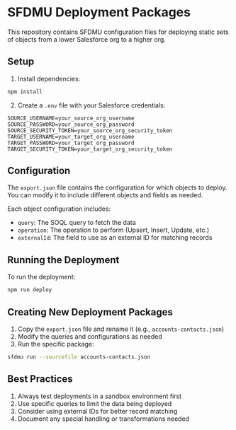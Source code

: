 # SFDMU Deployment Packages

This repository contains SFDMU configuration files for deploying static sets of objects from a lower Salesforce org to a higher org.

## Setup

1. Install dependencies:
```bash
npm install
```

2. Create a `.env` file with your Salesforce credentials:
```
SOURCE_USERNAME=your_source_org_username
SOURCE_PASSWORD=your_source_org_password
SOURCE_SECURITY_TOKEN=your_source_org_security_token
TARGET_USERNAME=your_target_org_username
TARGET_PASSWORD=your_target_org_password
TARGET_SECURITY_TOKEN=your_target_org_security_token
```

## Configuration

The `export.json` file contains the configuration for which objects to deploy. You can modify it to include different objects and fields as needed.

Each object configuration includes:
- `query`: The SOQL query to fetch the data
- `operation`: The operation to perform (Upsert, Insert, Update, etc.)
- `externalId`: The field to use as an external ID for matching records

## Running the Deployment

To run the deployment:
```bash
npm run deploy
```

## Creating New Deployment Packages

1. Copy the `export.json` file and rename it (e.g., `accounts-contacts.json`)
2. Modify the queries and configurations as needed
3. Run the specific package:
```bash
sfdmu run --sourcefile accounts-contacts.json
```

## Best Practices

1. Always test deployments in a sandbox environment first
2. Use specific queries to limit the data being deployed
3. Consider using external IDs for better record matching
4. Document any special handling or transformations needed 